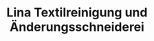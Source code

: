 ---
title: "Lina Textilreinigung und Änderungsschneiderei"
url: /hamburg/lina-textilreinigung-und-aenderungsschneiderei/
shop: Wäscherei
---